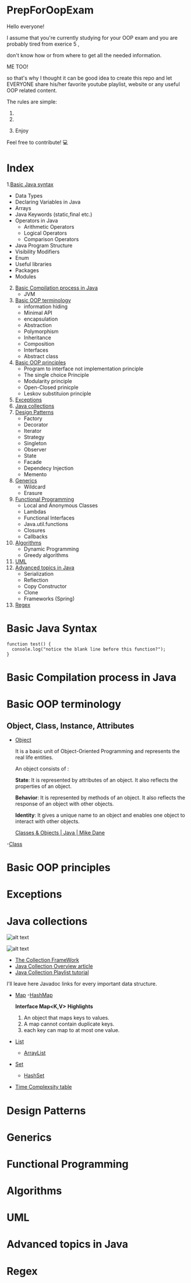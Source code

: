 # PrepForOopExam
Hello everyone! 
 
I assume that you're currently studying for your OOP exam and you are probably tired from exerice 5 ,

don't know how or from where to get all the needed information.

ME TOO! 

so that's why I thought it can be good idea to create this repo and let EVERYONE share his/her favorite youtube playlist, website or any useful OOP related content.

The rules are simple:

1.

2.

3. Enjoy

Feel free to contribute! 💻



# Index
1.[Basic Java syntax](#Basic-Java-Syntax)
   - Data Types
   - Declaring Variables in Java
   - Arrays
   - Java Keywords (static,final etc.)
   - Operators in Java
     - Arithmetic Operators
     - Logical Operators
     - Comparison Operators
   - Java Program Structure
   - Visibility Modifiers
   - Enum
   - Useful libraries
   - Packages
   - Modules
2. [Basic Compilation process in Java](#Basic-Compilation-process-in-Java)
   - JVM 
3. [Basic OOP terminology](#Basic-OOP-terminology)
   - information hiding
   - Minimal API
   - encapsulation
   - Abstraction
   - Polymorphism
   - Inheritance
   - Composition
   - Interfaces
   - Abstract class
4. [Basic OOP principles](#Basic-OOP-principles)
   - Program to interface not implementation principle
   - The single choice Principle
   - Modularity principle
   - Open-Closed prinicple
   - Leskov substituion principle
6. [Exceptions](#Exceptions)
7. [Java collections](#Java-collections)
8. [Design Patterns](#Design-Patterns)
    - Factory
    - Decorator
    - Iterator
    - Strategy
    - Singleton
    - Observer
    - State
    - Facade
    - Dependecy Injection
    - Memento
9. [Generics](#Generics)
    - Wildcard
    - Erasure
10. [Functional Programming](#Functional-Programming)
    - Local and Anonymous Classes
    - Lambdas
    - Functional Interfaces
    - Java.util.functions
    - Closures
    - Callbacks
11. [Algorithms](#Algorithms)
    - Dynamic Programming
    - Greedy algorithms
12. [UML](#UML)
13. [Advanced topics in Java](#Advanced-topics-in-java)
    - Serialization
    - Reflection
    - Copy Constructor
    - Clone
    - Frameworks (Spring)
14. [Regex](#Regex)

# Basic Java Syntax
```
function test() {
  console.log("notice the blank line before this function?");
}
```

# Basic Compilation process in Java

# Basic OOP terminology
## Object, Class, Instance, Attributes
   - [Object](https://www.geeksforgeeks.org/classes-objects-java/) 
   
      It is a basic unit of Object-Oriented Programming and represents the real life entities.
      
      An object consists of : 
      
      **State**: It is represented by attributes of an object. It also reflects the properties of an object.
      
      **Behavior**: It is represented by methods of an object. It also reflects the response of an object with other objects.
      
      **Identity**: It gives a unique name to an object and enables one object to interact with other objects.
      
      [Classes & Objects | Java | Mike Dane](https://www.youtube.com/watch?v=Mm06BuD3PlY)
      
   -[Class](https://www.geeksforgeeks.org/classes-objects-java/)
   


# Basic OOP principles

# Exceptions

# Java collections

![alt text](https://i.stack.imgur.com/NaqeR.png)

![alt text](https://i.stack.imgur.com/sHrJK.png)

- [The Collection FrameWork](https://www.youtube.com/watch?v=pbOd_GDDnQk&feature=emb_title)
- [Java Collection Overview article](https://www.javadevjournal.com/java/java-collections/)
- [Java Collection Playlist tutorial](https://youtu.be/oMVRE-U6TTc)

 I'll leave here Javadoc links for every important data structure.
 - [Map](https://docs.oracle.com/javase/8/docs/api/java/util/Map.html)
   -[HashMap](https://docs.oracle.com/javase/8/docs/api/java/util/HashMap.html)
   
   **Interface Map<K,V>**
   **Highlights**
   1. An object that maps keys to values.
   2. A map cannot contain duplicate keys.
   3. each key can map to at most one value.
 - [List](https://docs.oracle.com/javase/8/docs/api/java/util/List.html)
   - [ArrayList](https://docs.oracle.com/javase/8/docs/api/java/util/ArrayList.html)
 - [Set](https://docs.oracle.com/javase/8/docs/api/java/util/Set.html)
   - [HashSet](https://docs.oracle.com/javase/8/docs/api/java/util/HashSet.html)
 - [Time Complexsity table](https://gist.github.com/psayre23/c30a821239f4818b0709)


# Design Patterns

# Generics

# Functional Programming

# Algorithms

# UML

# Advanced topics in Java

# Regex

